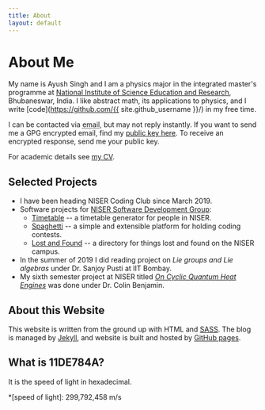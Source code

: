 ```yaml
---
title: About
layout: default
---
```


# About Me

My name is Ayush Singh and I am a physics major in the
integrated master's programme at [National Institute of Science Education and Research](https://www.niser.ac.in/), Bhubaneswar, India.  I like
abstract math, its applications to physics, and I write [code](https://github.com/{{ site.github_username }}/) in my free time.

I can be contacted via <abbr title="{{ site.obf_email }}">email</abbr>, but may not
reply instantly. If you want to send me a GPG encrypted email, find my [public
key here](/assets/files/gpg_public.asc). To receive an encrypted response, send
me your public key.

For academic details see [my CV](/assets/files/cv_ayush_singh.pdf).


## Selected Projects

* I have been heading NISER Coding Club since March 2019.
* Software projects for [NISER Software Development Group](https://sdgniser.github.io):
  * [Timetable](https://github.com/sdgniser/timetable) -- a timetable generator
  for people in NISER.
  * [Spaghetti](https://github.com/sdgniser/spaghetti) -- a simple and
  extensible platform for holding coding contests.
  * [Lost and Found](https://github.com/sdgniser/lnf) -- a directory for things
  lost and found on the NISER campus.
* In the summer of 2019 I did reading project on _Lie groups and Lie algebras_
  under Dr. Sanjoy Pusti at IIT Bombay.
* My sixth semester project at NISER titled [_On Cyclic Quantum Heat
  Engines_](/assets/files/on_cyclic_quantum_heat_engines.pdf) 
  was done under Dr. Colin Benjamin.

## About this Website

This website is written from the ground up with HTML and
[SASS](https://sass-lang.com/). The blog is
managed by [Jekyll](https://jekyllrb.com/), and website is built and hosted by
[GitHub pages](https://pages.github.com/).

## What is 11DE784A?

It is the speed of light in hexadecimal.

*[speed of light]: 299,792,458 m/s
